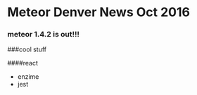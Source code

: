 # Meteor Denver News Oct 2016

### meteor 1.4.2 is out!!!

###cool stuff

####react 
* enzime
* jest

